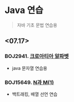 # Java 연습

> 자바 기초 문법 연습용

## <07.17>

### BOJ2941. [크로아티아 알파벳](./boj_2941.java)

- java 문자열 연습용

### BOJ15649. [N과 M(1)](./boj_15649.java)

- 백트래킹, 배열 선언 연습
